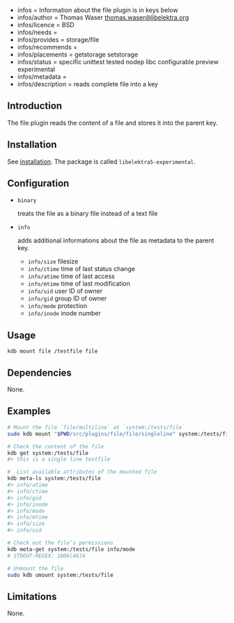 - infos = Information about the file plugin is in keys below
- infos/author = Thomas Waser <thomas.waser@libelektra.org>
- infos/licence = BSD
- infos/needs =
- infos/provides = storage/file
- infos/recommends =
- infos/placements = getstorage setstorage
- infos/status = specific unittest tested nodep libc configurable preview experimental
- infos/metadata =
- infos/description = reads complete file into a key

## Introduction

The file plugin reads the content of a file and stores it into the parent key.

## Installation

See [installation](/doc/INSTALL.md).
The package is called `libelektra5-experimental`.

## Configuration

- `binary`

  treats the file as a binary file instead of a text file

- `info`

  adds additional informations about the file as metadata to the parent key.

  - `info/size` filesize
  - `info/ctime` time of last status change
  - `info/atime` time of last access
  - `info/mtime` time of last modification
  - `info/uid` user ID of owner
  - `info/gid` group ID of owner
  - `info/mode` protection
  - `info/inode` inode number

## Usage

`kdb mount file /testfile file`

## Dependencies

None.

## Examples

```sh
# Mount the file `file/multiline` at `system:/tests/file`
sudo kdb mount "$PWD/src/plugins/file/file/singleline" system:/tests/file file info=

# Check the content of the file
kdb get system:/tests/file
#> this is a single line testfile

#  List available attributes of the mounted file
kdb meta-ls system:/tests/file
#> info/atime
#> info/ctime
#> info/gid
#> info/inode
#> info/mode
#> info/mtime
#> info/size
#> info/uid

# Check out the file’s permissions
kdb meta-get system:/tests/file info/mode
# STDOUT-REGEX: 1006[46]4

# Unmount the file
sudo kdb umount system:/tests/file
```

## Limitations

None.
